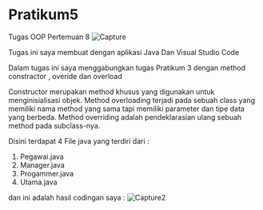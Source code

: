 # Pratikum5

Tugas OOP Pertemuan 8
![Capture](https://user-images.githubusercontent.com/115912110/202892633-efe80b0c-aa5b-4c3a-b5c1-d769724ef491.PNG)

Tugas ini saya membuat dengan aplikasi Java Dan Visual Studio Code

Dalam tugas ini saya menggabungkan tugas Pratikum 3 dengan method constractor , overide dan overload

Constructor merupakan method khusus yang digunakan untuk menginisialisasi objek.
Method overloading terjadi pada sebuah class yang memiliki nama method yang sama tapi memiliki parameter dan tipe data yang berbeda.
Method overriding adalah pendeklarasian ulang sebuah method pada subclass-nya.

Disini terdapat 4 File java yang terdiri dari :
1. Pegawai.java
2. Manager.java
3. Progammer.java
4. Utama.java

dan ini adalah hasil codingan saya :
![Capture2](https://user-images.githubusercontent.com/115912110/202894318-7d3426f3-af79-4a32-8e8a-3678ca152b80.PNG)
